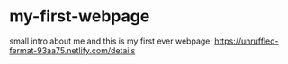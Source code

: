 # my-first-webpage
small intro about me and this is my first ever webpage: https://unruffled-fermat-93aa75.netlify.com/details
